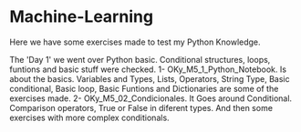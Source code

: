 # Machine-Learning
Here we have some exercises made to test my Python Knowledge.

The 'Day 1' we went over Python basic. Conditional structures, loops, funtions and basic stuff were checked.
 1- OKy_M5_1_Python_Notebook. Is about the basics. Variables and Types, Lists, Operators, String Type, Basic conditional, Basic loop, Basic Funtions and Dictionaries are some of the exercises made.
 2- OKy_M5_02_Condicionales. It Goes around Conditional. Comparison operators, True or False in diferent types. And then some exercises with more complex conditionals.
